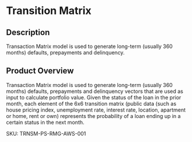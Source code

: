 #   Transition Matrix

## Description
Transaction Matrix model is used to generate long-term (usually 360 months) defaults, prepayments and delinquency.

## Product Overview
Transaction Matrix model is used to generate long-term (usually 360 months) defaults, prepayments and delinquency vectors that are used as input to calculate portfolio value. Given the status of the loan in the prior month, each element of the 6x6 transition matrix (public data (such as house pricing index, unemployment rate, interest rate, location, apartment or home, rent or own) represents the probability of a loan ending up in a certain status in the next month. 

SKU: TRNSM-PS-RMG-AWS-001


